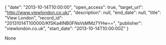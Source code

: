 {
  "date": "2013-10-14T10:00:00", 
  "open_access": true, 
  "target_url": "http://www.viewlondon.co.uk/", 
  "description": null, 
  "end_date": null, 
  "title": "View London", 
  "record_id": "20131014T100000/KfSKa4INB0FNsVsMMz7YHw==", 
  "publisher": "viewlondon.co.uk", 
  "start_date": "2013-10-14T10:00:00Z"
}

None